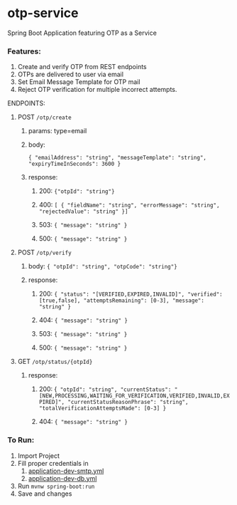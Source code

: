 # otp-service
Spring Boot Application featuring OTP as a Service
### Features:
1. Create and verify OTP from REST endpoints
2. OTPs are delivered to user via email
3. Set Email Message Template for OTP mail
4. Reject OTP verification for multiple incorrect attempts.

ENDPOINTS:
1. POST `/otp/create`
    1. params: type=email
    2. body:
       
       `{
       "emailAddress": "string",
       "messageTemplate": "string",
       "expiryTimeInSeconds": 3600
       }`
       
   3. response: 
      1. 200:  `{"otpId": "string"}`
      2. 400: `[
         {
         "fieldName": "string",
         "errorMessage": "string",
         "rejectedValue": "string"
         }]`
      3. 503: `{
         "message": "string"
         }`
         
      4. 500: `{
         "message": "string"
         }`
2. POST `/otp/verify`
   1. body: `{
      "otpId": "string",
      "otpCode": "string"}`
      
   2. response:
      1. 200: `{
         "status": "[VERIFIED,EXPIRED,INVALID]",
         "verified": [true,false],
         "attemptsRemaining": [0-3],
         "message": "string"
         }`
         
      2. 404: `{
         "message": "string"
         }`
         
      3. 503: `{
         "message": "string"
         }`
         
      4. 500: `{
         "message": "string"
         }`
         
3. GET `/otp/status/{otpId}`
   1. response:
      1. 200: {`
         "otpId": "string",
         "currentStatus": "[NEW,PROCESSING,WAITING_FOR_VERIFICATION,VERIFIED,INVALID,EXPIRED]",
         "currentStatusReasonPhrase": "string",
         "totalVerificationAttemptsMade": [0-3]
         }`
         
      2. 404: `{
         "message": "string"
         }`
         

### To Run:
1. Import Project
2. Fill proper credentials in
   1. [application-dev-smtp.yml](src/main/resources/application-dev-smtp.yml)
   2. [application-dev-db.yml](src/main/resources/application-dev-db.yml)
3. Run `mvnw spring-boot:run`
4. Save and changes
